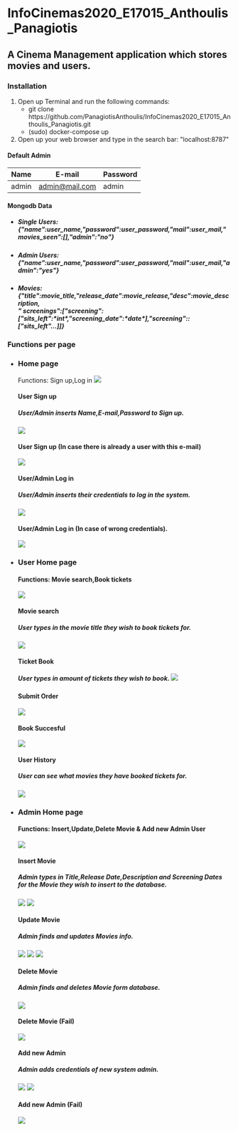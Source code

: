 # InfoCinemas2020_E17015_Anthoulis_Panagiotis
  
## A Cinema Management application which stores movies and users.
  
### Installation
<ol>
  <li>Open up Terminal and run the following commands:<ul><li> git clone https://github.com/PanagiotisAnthoulis/InfoCinemas2020_E17015_Anthoulis_Panagiotis.git</li>
  <li>
  (sudo) docker-compose up
  </li>
</ul>
  </li>
  <li>Open up your web browser and type in the search bar: "localhost:8787"</li>
</ol>
  <h4>Default Admin</h4>
  
| Name  | E-mail | Password     |
| ------------- | ------------- |---|
| admin  | admin@mail.com  | admin |

<h4>Mongodb Data</h4>
<ul>
  <li><h5>Single Users:{"name":user_name,"password":user_password,"mail":user_mail,"movies_seen":[],"admin":"no"}</h5></li>
  <li><h5>Admin Users:{"name":user_name,"password":user_password,"mail":user_mail,"admin":"yes"}</h5></li>
  <li><h5>Movies:{"title":movie_title,"release_date":movie_release,"desc":movie_description,<br>"
    screenings":["screening":["sits_left":*int*,"screening_date":*date*],"screening"::["sits_left"...]]}</h5></li>
  </ul>
<h3> Functions per page</h3>
<ul>
  <li>
     <h3>Home page</h3>
      Functions: Sign up,Log in
      <img src='Screenshots/home_page.png'></img> 
      <h4>User Sign up</h4>
      <h5>User/Admin inserts Name,E-mail,Password to Sign up.</h5>
      <img src='Screenshots/user_sign_up2.png'></img>
      <h4>User Sign up (In case there is already a user with this e-mail)</h4>
      <img src='Screenshots/user_sign_up_fail.png'></img>
      <h4>User/Admin Log in</h4>
      <h5>User/Admin inserts their credentials to log in the system.</h5>
      <img src='Screenshots/user_log_in.png'></img>    
      <h4>User/Admin Log in (In case of wrong credentials).</h4>
      <img src='Screenshots/user_log_in_fail.png'></img> 
    </li>
    <li>
      <h3>User Home page</h3>
      <h4>Functions: Movie search,Book tickets</h4>
      <img src='Screenshots/user_page.png'></img>
      <h4>Movie search</h4>
      <h5>User types in the movie title they wish to book tickets for.</h5>
      <img src='Screenshots/user_search2.png'></img>
      <h4>Ticket Book</h4>
      <h5>User types in amount of tickets they wish to book.
      <img src='Screenshots/user_book_sits.png'></img>
      <h4>Submit Order</h4>
      <img src='Screenshots/user_submit_order.png'></img>
      <h4>Book Succesful</h4>
      <img src='Screenshots/user_book_succesful.png'></img>
      <h4>User History</h4>
      <h5>User can see what movies they have booked tickets for.</h5>
      <img src='Screenshots/user_history.png'></img>
    </li>
    <li>
      <h3>Admin Home page</h3>
      <h4>Functions: Insert,Update,Delete Movie & Add new Admin User</h4>
      <img src='Screenshots/admin_page.png'></img>
      <h4>Insert Movie</h4>
      <h5>Admin types in Title,Release Date,Description and Screening Dates for the Movie they wish to insert to the database.</h5>
      <img src='Screenshots/admin_insert_movie.png'></img>
      <img src='Screenshots/admin_insert_movie2.png'></img>
      <h4>Update Movie</h4>   
      <h5>Admin finds and updates Movies info.</h5>
      <img src='Screenshots/admin_movie_update2.png'></img>
      <img src='Screenshots/admin_movie_update3.png'></img>
      <img src='Screenshots/admin_movie_update_success.png'></img>
      <h4>Delete Movie</h4>   
      <h5>Admin finds and deletes Movie form database.</h5>
      <img src='Screenshots/admin_movie_delete.png'></img>
      <h4>Delete Movie (Fail)</h4>
      <img src='Screenshots/admin_movie_delete_fail.png'></img>
      <h4>Add new Admin</h4>
      <h5>Admin adds credentials of new system admin.</h5>
      <img src='Screenshots/admin_new_admin.png'></img>
      <img src='Screenshots/admin_new_admin2.png'></img>
      <h4>Add new Admin (Fail)</h4>
      <img src='Screenshots/admin_new_admin_fail.png'></img>
    </li>
</ul>
